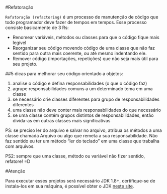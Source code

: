 #Refatoração

`Refatoração (refactoring)` é um processo de manutenção de código que todo programador deve fazer de tempos em tempos. Esse processo consiste basicamente de 3 Rs:

- Renomear variáveis, métodos ou classes para que o código fique mais legível
- Reorganizar seu código movendo código de uma classe que não faz sentido para outra mais coerente, ou até mesmo indentando ele.
- Remover código (importações, repetições) que não seja mais útil para seu projeto.

##5 dicas para melhorar seu código orientado a objetos:

1. analise o código e defina responsabilidades (o que o código faz)
2. agrupe responsabilidades comuns a um determinado tema em uma classe
3. se necessário crie classes diferentes para grupo de responsabilidades diferentes
4. uma classe não deve conter mais responsabilidades do que necessário
5. se uma classe contém grupos distintos de responsabilidades, então divida-as em outras classes mais significativas


PS: se preciso ler do arquivo e salvar no arquivo, atribua os métodos a uma classe chamada Arquivo ou algo que remeta a sua responsabilidade. Não faz sentido eu ter um método “ler do teclado” em uma classe que trabalha com arquivos.

PS2: sempre que uma classe, método ou variável não fizer sentido, refatore! =D

#Atenção

Para executar esses projetos será necessário JDK 1.8+, certifique-se de instala-los em sua máquina, é possível obter o JDK [neste site](http://www.oracle.com/technetwork/java/javase/downloads).

